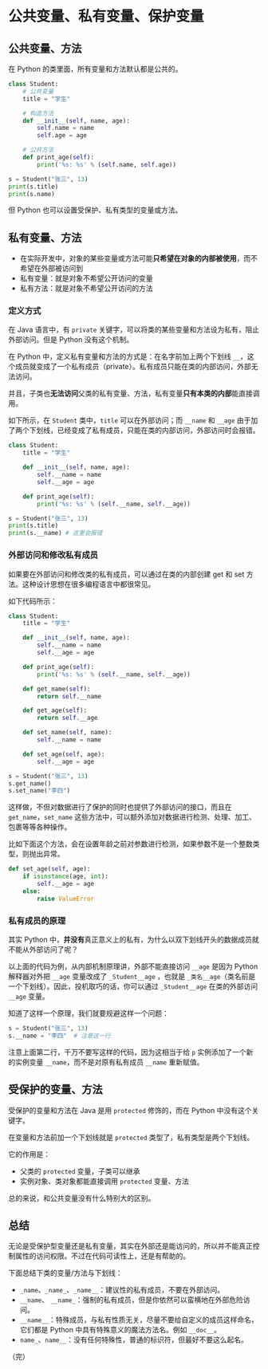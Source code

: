 # 公共变量、私有变量、保护变量

## 公共变量、方法

在 Python 的类里面，所有变量和方法默认都是公共的。

```python
class Student:
    # 公共变量
    title = "学生"

    # 构造方法
    def __init__(self, name, age):
        self.name = name
        self.age = age

    # 公共方法
    def print_age(self):
        print('%s: %s' % (self.name, self.age))

s = Student("张三", 13)
print(s.title)
print(s.name)
```

但 Python 也可以设置受保护、私有类型的变量或方法。

## 私有变量、方法

* 在实际开发中，对象的某些变量或方法可能**只希望在对象的内部被使用**，而不希望在外部被访问到
* 私有变量：就是对象不希望公开访问的变量
* 私有方法：就是对象不希望公开访问的方法

### 定义方式

在 Java 语言中，有 `private` 关键字，可以将类的某些变量和方法设为私有，阻止外部访问。但是 Python 没有这个机制。

在 Python 中，定义私有变量和方法的方式是：在名字前加上两个下划线 `__`，这个成员就变成了一个私有成员（private）。私有成员只能在类的内部访问，外部无法访问。

并且，子类也**无法访问**父类的私有变量、方法，私有变量**只有本类的内部**能直接调用。

如下所示，在 `Student` 类中，`title` 可以在外部访问；而 `__name` 和 `__age` 由于加了两个下划线，已经变成了私有成员，只能在类的内部访问，外部访问时会报错。

```python
class Student:
    title = "学生"

    def __init__(self, name, age):
        self.__name = name
        self.__age = age

    def print_age(self):
        print('%s: %s' % (self.__name, self.__age))

s = Student("张三", 13)
print(s.title)
print(s.__name) # 这里会报错
```

### 外部访问和修改私有成员

如果要在外部访问和修改类的私有成员，可以通过在类的内部创建 get 和 set 方法。这种设计思想在很多编程语言中都很常见。

如下代码所示：

```python
class Student:
    title = "学生"

    def __init__(self, name, age):
        self.__name = name
        self.__age = age

    def print_age(self):
        print('%s: %s' % (self.__name, self.__age))

    def get_name(self):
        return self.__name

    def get_age(self):
        return self.__age

    def set_name(self, name):
        self.__name = name

    def set_age(self, age):
        self.__age = age

s = Student("张三", 13)
s.get_name()
s.set_name("李四")
```

这样做，不但对数据进行了保护的同时也提供了外部访问的接口，而且在 `get_name`，`set_name` 这些方法中，可以额外添加对数据进行检测、处理、加工、包裹等等各种操作。

比如下面这个方法，会在设置年龄之前对参数进行检测，如果参数不是一个整数类型，则抛出异常。

```python
def set_age(self, age):
    if isinstance(age, int):
        self.__age = age
    else:
        raise ValueError
```

### 私有成员的原理

其实 Python 中，**并没有**真正意义上的私有，为什么以双下划线开头的数据成员就不能从外部访问了呢？

以上面的代码为例，从内部机制原理讲，外部不能直接访问 `__age` 是因为 Python 解释器对外把 `__age` 变量改成了 `_Student__age` ，也就是 `_类名__age`（类名前是一个下划线）。因此，投机取巧的话，你可以通过 `_Student__age` 在类的外部访问 `__age` 变量。

知道了这样一个原理，我们就要规避这样一个问题：

```python
s = Student("张三", 13)
s.__name = "李四"  # 注意这一行
```

注意上面第二行，千万不要写这样的代码，因为这相当于给 `p` 实例添加了一个新的实例变量 `__name`，而不是对原有私有成员 `__name` 重新赋值。

## 受保护的变量、方法

受保护的变量和方法在 Java 是用 `protected` 修饰的，而在 Python 中没有这个关键字。

在变量和方法前加一个下划线就是 `protected` 类型了，私有类型是两个下划线。

它的作用是：

* 父类的 `protected` 变量，子类可以继承
* 实例对象、类对象都能直接调用 `protected` 变量、方法

总的来说，和公共变量没有什么特别大的区别。

## 总结

无论是受保护型变量还是私有变量，其实在外部还是能访问的，所以并不能真正控制属性的访问权限。不过在代码可读性上，还是有帮助的。

下面总结下类的变量/方法与下划线：

* `_name`、`_name_`、`_name__`：建议性的私有成员，不要在外部访问。
* `__name`、 `__name_`：强制的私有成员，但是你依然可以蛮横地在外部危险访问。
* `__name__`：特殊成员，与私有性质无关，尽量不要给自定义的成员这样命名，它们都是 Python 中具有特殊意义的魔法方法名。例如 `__doc__`。
* `name_`、`name__`：没有任何特殊性，普通的标识符，但最好不要这么起名。

（完）
